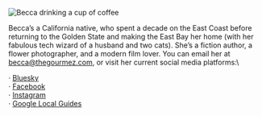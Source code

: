 ![Becca drinking a cup of coffee](img/sections/about.jpg "About Becca")

Becca’s a California native, who spent a decade on the East Coast before returning to the Golden State and making the East Bay her home (with her fabulous tech wizard of a husband and two cats). She’s a fiction author, a flower photographer, and a modern film lover. You can email her at becca@thegourmez.com, or visit her current social media platforms:\

· <a href="https://bsky.app/profile/becca.gomezfarrell.com">Bluesky</a>\
· <a href="https://www.facebook.com/thegourmez">Facebook</a>\
· <a href="https://www.instagram.com/thegourmez/">Instagram</a>\
· <a href="https://www.google.com/maps/contrib/104971947198932460372">Google Local Guides</a>
